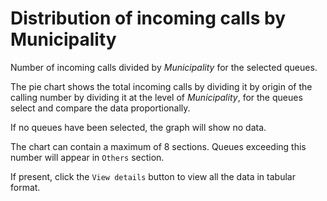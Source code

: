# Distribution of incoming calls by Municipality

Number of incoming calls divided by *Municipality* for the selected queues.

The pie chart shows the total incoming calls by dividing it by
origin of the calling number by dividing it at the level of *Municipality*, 
for the queues select and compare the data proportionally.

If no queues have been selected, the graph will show no data.

The chart can contain a maximum of 8 sections. Queues exceeding this number
will appear in `Others` section.

If present, click the `View details` button to view all the data
in tabular format.
